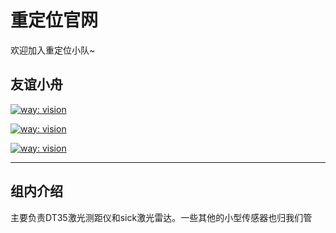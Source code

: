# 重定位官网

欢迎加入重定位小队~


## 友谊小舟

[![way: vision](https://img.shields.io/badge/%E8%A7%86%E8%A7%89-vision-green)](https://whu-robocon-vision.github.io/)

[![way: vision](https://img.shields.io/badge/%E5%AE%9A%E4%BD%8D-location-orange)](https://whu-robocon-location.github.io/)

[![way: vision](https://img.shields.io/badge/%E5%AE%9A%E4%BD%8D-motor-blue)](https://hucare233.github.io/)

---
## 组内介绍

主要负责DT35激光测距仪和sick激光雷达。一些其他的小型传感器也归我们管
